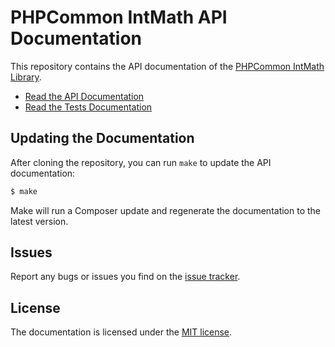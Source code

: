 # PHPCommon IntMath API Documentation

This repository contains the API documentation of the
[PHPCommon IntMath Library].

* [Read the API Documentation][api-doc]
* [Read the Tests Documentation][tests-doc]

## Updating the Documentation

After cloning the repository, you can run `make` to update the API
documentation:

```sh
$ make
```
    
Make will run a Composer update and regenerate the documentation to the latest
version.

## Issues

Report any bugs or issues you find on the [issue tracker].

## License

The documentation is licensed under the [MIT license].

[PHPCommon IntMath Library]: https://github.com/marcospassos/phpcommon-intmath
[api-doc]: https://marcospassos.github.io/phpcommon-intmath/docs/api
[tests-doc]: https://marcospassos.github.io/phpcommon-intmath/docs/test
[GitHub Pages]: https://pages.github.com
[issue tracker]: https://github.com/marcospassos/phpcommon-intmath/issues
[MIT license]: LICENSE